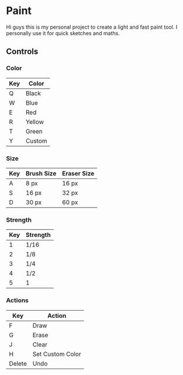 # Paint
Hi guys this is my personal project to create a light and fast paint tool. I personally use it for quick sketches and maths.
## Controls
### Color
|Key|Color |
|---|------|
|Q  |Black |
|W  |Blue  |
|E  |Red   |
|R  |Yellow|
|T  |Green |
|Y  |Custom|
### Size
|Key |Brush Size|Eraser Size|
|----|----------|-----------|
|A   |8 px      |16 px      |
|S   |16 px     |32 px      |
|D   |30 px     |60 px      |
### Strength
|Key |Strength|
|----|--------|
|1   |1/16    |
|2   |1/8     |
|3   |1/4     |
|4   |1/2     |
|5   |1       |
### Actions
|Key   |Action          |
|------|----------------|
|F     |Draw            |
|G     |Erase           |
|J     |Clear           |
|H     |Set Custom Color|
|Delete|Undo            |